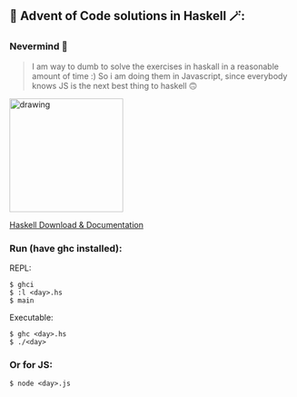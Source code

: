 ## 🎄 Advent of Code solutions in Haskell 🪄:

### Nevermind 🤡
>I am way to dumb to solve the exercises in haskall in a reasonable amount of time :)
>So i am doing them in Javascript, since everybody knows
>JS is the next best thing to haskell 🙃

<img  src="https://cdn-icons-png.flaticon.com/512/5968/5968259.png" alt="drawing" width="200" />

[Haskell Download & Documentation](https://www.haskell.org)

### Run (have ghc installed):

REPL:
````shell
$ ghci
$ :l <day>.hs
$ main
````

Executable:
````shell
$ ghc <day>.hs
$ ./<day>
````

### Or for JS:
````shell
$ node <day>.js
````
